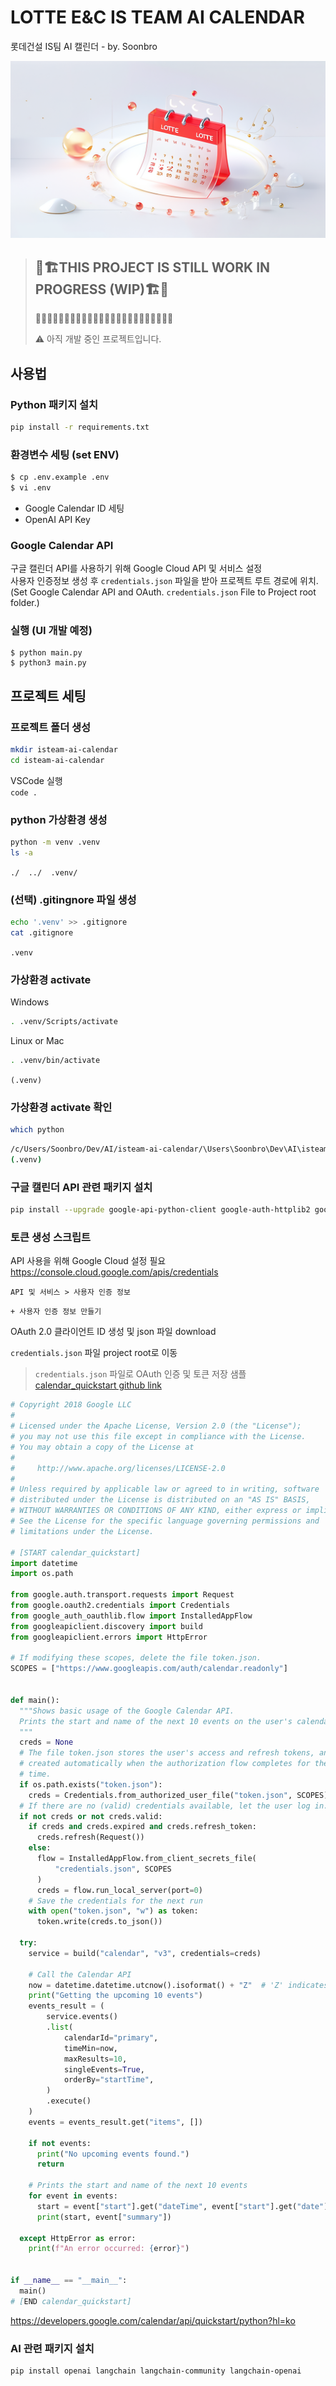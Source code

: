 # LOTTE E&C IS TEAM AI CALENDAR

롯데건설 IS팀 AI 캘린더 - by. Soonbro

![Alt text](isteam_ai_calendar_key_visual.png)

> ## 🚧🏗️THIS PROJECT IS STILL WORK IN PROGRESS (WIP)🏗️🚧
>
> 🚧🚧🚧🚧🚧🚧🚧🚧🚧🚧🚧🚧🚧🚧🚧🚧🚧🚧🚧🚧🚧🚧🚧🚧
>
> ⚠️ 아직 개발 중인 프로젝트입니다.

## 사용법

### Python 패키지 설치

```bash
pip install -r requirements.txt
```

### 환경변수 세팅 (set ENV)

```bash
$ cp .env.example .env
$ vi .env
```

- Google Calendar ID 세팅
- OpenAI API Key

### Google Calendar API

구글 캘린더 API를 사용하기 위해 Google Cloud API 및 서비스 설정  
사용자 인증정보 생성 후 `credentials.json` 파일을 받아 프로젝트 루트 경로에 위치.  
(Set Google Calendar API and OAuth. `credentials.json` File to Project root folder.)

### 실행 (UI 개발 예정)

```
$ python main.py
$ python3 main.py
```

## 프로젝트 세팅

### 프로젝트 폴더 생성

```bash
mkdir isteam-ai-calendar
cd isteam-ai-calendar
```

VSCode 실행  
`code .`

### python 가상환경 생성

```bash
python -m venv .venv
ls -a
```

`./  ../  .venv/`

### (선택) .gitingnore 파일 생성

```bash
echo '.venv' >> .gitignore
cat .gitignore
```

`.venv`

### 가상환경 activate

Windows

```bash
. .venv/Scripts/activate
```

Linux or Mac

```bash
. .venv/bin/activate
```

`(.venv)`

### 가상환경 activate 확인

```bash
which python
```

```bash
/c/Users/Soonbro/Dev/AI/isteam-ai-calendar/\Users\Soonbro\Dev\AI\isteam-ai-calendar\.venv/Scripts/python
(.venv)
```

### 구글 캘린더 API 관련 패키지 설치

```bash
pip install --upgrade google-api-python-client google-auth-httplib2 google-auth-oauthlib
```

### 토큰 생성 스크립트

API 사용을 위해 Google Cloud 설정 필요
https://console.cloud.google.com/apis/credentials

`API 및 서비스 > 사용자 인증 정보`

`+ 사용자 인증 정보 만들기`

OAuth 2.0 클라이언트 ID 생성 및 json 파일 download

`credentials.json` 파일 project root로 이동

> `credentials.json` 파일로 OAuth 인증 및 토큰 저장 샘플
> [calendar_quickstart github link](https://github.com/googleworkspace/python-samples/blob/master/calendar/quickstart/quickstart.py)

```python
# Copyright 2018 Google LLC
#
# Licensed under the Apache License, Version 2.0 (the "License");
# you may not use this file except in compliance with the License.
# You may obtain a copy of the License at
#
#     http://www.apache.org/licenses/LICENSE-2.0
#
# Unless required by applicable law or agreed to in writing, software
# distributed under the License is distributed on an "AS IS" BASIS,
# WITHOUT WARRANTIES OR CONDITIONS OF ANY KIND, either express or implied.
# See the License for the specific language governing permissions and
# limitations under the License.

# [START calendar_quickstart]
import datetime
import os.path

from google.auth.transport.requests import Request
from google.oauth2.credentials import Credentials
from google_auth_oauthlib.flow import InstalledAppFlow
from googleapiclient.discovery import build
from googleapiclient.errors import HttpError

# If modifying these scopes, delete the file token.json.
SCOPES = ["https://www.googleapis.com/auth/calendar.readonly"]


def main():
  """Shows basic usage of the Google Calendar API.
  Prints the start and name of the next 10 events on the user's calendar.
  """
  creds = None
  # The file token.json stores the user's access and refresh tokens, and is
  # created automatically when the authorization flow completes for the first
  # time.
  if os.path.exists("token.json"):
    creds = Credentials.from_authorized_user_file("token.json", SCOPES)
  # If there are no (valid) credentials available, let the user log in.
  if not creds or not creds.valid:
    if creds and creds.expired and creds.refresh_token:
      creds.refresh(Request())
    else:
      flow = InstalledAppFlow.from_client_secrets_file(
          "credentials.json", SCOPES
      )
      creds = flow.run_local_server(port=0)
    # Save the credentials for the next run
    with open("token.json", "w") as token:
      token.write(creds.to_json())

  try:
    service = build("calendar", "v3", credentials=creds)

    # Call the Calendar API
    now = datetime.datetime.utcnow().isoformat() + "Z"  # 'Z' indicates UTC time
    print("Getting the upcoming 10 events")
    events_result = (
        service.events()
        .list(
            calendarId="primary",
            timeMin=now,
            maxResults=10,
            singleEvents=True,
            orderBy="startTime",
        )
        .execute()
    )
    events = events_result.get("items", [])

    if not events:
      print("No upcoming events found.")
      return

    # Prints the start and name of the next 10 events
    for event in events:
      start = event["start"].get("dateTime", event["start"].get("date"))
      print(start, event["summary"])

  except HttpError as error:
    print(f"An error occurred: {error}")


if __name__ == "__main__":
  main()
# [END calendar_quickstart]
```

https://developers.google.com/calendar/api/quickstart/python?hl=ko

### AI 관련 패키지 설치

```bash
pip install openai langchain langchain-community langchain-openai
```
